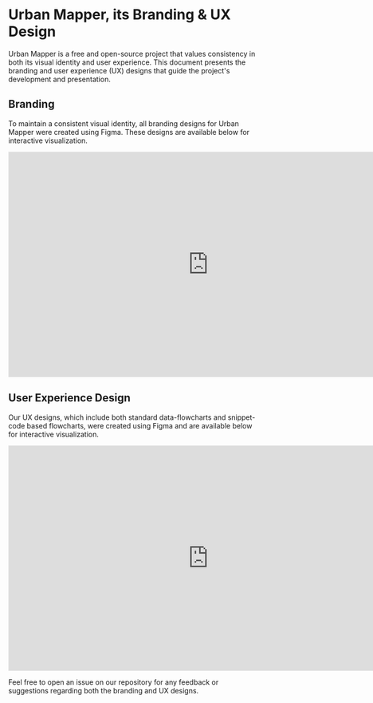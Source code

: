 # Urban Mapper, its Branding & UX Design

Urban Mapper is a free and open-source project that values consistency in both its visual identity and user experience. This document presents the branding and user experience (UX) designs that guide the project's development and presentation.

## Branding

To maintain a consistent visual identity, all branding designs for Urban Mapper were created using Figma. These designs are available below for interactive visualization.

<div>
<iframe style="border: 1px solid rgba(0, 0, 0, 0.1);" width="800" height="450" src="https://embed.figma.com/design/r0HWkF9zmlU6XMznGkezT1/Cover---Logo--ICO-?node-id=0-1&embed-host=share" allowfullscreen></iframe>
</div>

## User Experience Design

Our UX designs, which include both standard data-flowcharts and snippet-code based flowcharts, were created using Figma and are available below for interactive visualization.

<div>
<iframe style="border: 1px solid rgba(0, 0, 0, 0.1);" width="800" height="450" src="https://embed.figma.com/board/0uaU4vJiwyZJSntljJDKWf/Developer-Experience-Flow-Diagram---Snippet-Code?node-id=0-1&embed-host=share" allowfullscreen></iframe>
</div>

Feel free to open an issue on our repository for any feedback or suggestions regarding both the branding and UX designs.